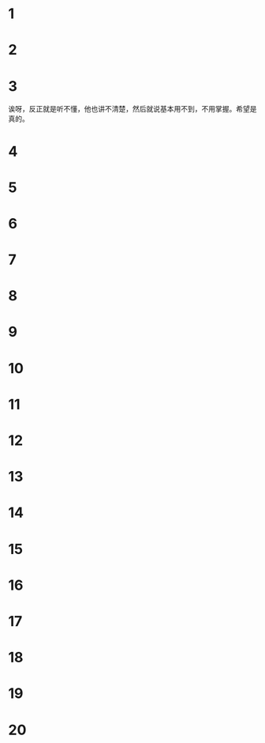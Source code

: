# 1
# 2
# 3
诶呀，反正就是听不懂，他也讲不清楚，然后就说基本用不到，不用掌握。希望是真的。
# 4
# 5
# 6
# 7
# 8
# 9
# 10
# 11
# 12
# 13
# 14
# 15
# 16
# 17
# 18
# 19
# 20